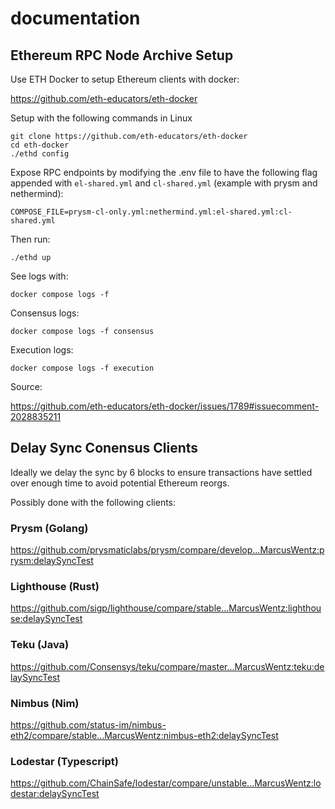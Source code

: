 # documentation

## Ethereum RPC Node Archive Setup

Use ETH Docker to setup Ethereum clients with docker:

https://github.com/eth-educators/eth-docker

Setup with the following commands in Linux

```shell
git clone https://github.com/eth-educators/eth-docker
cd eth-docker
./ethd config
```

Expose RPC endpoints by modifying the .env file to have the following flag appended with `el-shared.yml` and `cl-shared.yml` (example with prysm and nethermind):
```shell
COMPOSE_FILE=prysm-cl-only.yml:nethermind.yml:el-shared.yml:cl-shared.yml
```

Then run:
```shell
./ethd up
```
See logs with:
```shell
docker compose logs -f
```
Consensus logs:
```shell
docker compose logs -f consensus
```
Execution logs:
```shell
docker compose logs -f execution
```

Source:

https://github.com/eth-educators/eth-docker/issues/1789#issuecomment-2028835211

## Delay Sync Conensus Clients

Ideally we delay the sync by 6 blocks to ensure transactions have settled over enough time to avoid potential Ethereum reorgs.

Possibly done with the following clients:

### Prysm (Golang)

https://github.com/prysmaticlabs/prysm/compare/develop...MarcusWentz:prysm:delaySyncTest

### Lighthouse (Rust)

https://github.com/sigp/lighthouse/compare/stable...MarcusWentz:lighthouse:delaySyncTest

### Teku (Java)

https://github.com/Consensys/teku/compare/master...MarcusWentz:teku:delaySyncTest

### Nimbus (Nim)

https://github.com/status-im/nimbus-eth2/compare/stable...MarcusWentz:nimbus-eth2:delaySyncTest

### Lodestar (Typescript)

https://github.com/ChainSafe/lodestar/compare/unstable...MarcusWentz:lodestar:delaySyncTest
